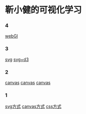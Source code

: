 <!--
 * @LastEditTime: 2021-04-19 01:41:13
 * @LastEditors: jinxiaojian
-->
# 靳小健的可视化学习

### 4
[webGl](/4%20GPU与渲染管线/1.html)

### 3
[svg](/3%20%E5%A3%B0%E6%98%8E%E5%BC%8F%E5%9B%BE%E5%BD%A2%E7%B3%BB%E7%BB%9F/1/index.html)
[svg+d3](/3%20%E5%A3%B0%E6%98%8E%E5%BC%8F%E5%9B%BE%E5%BD%A2%E7%B3%BB%E7%BB%9F/2/index.html)

### 2
[canvas](/2%20%E6%8C%87%E4%BB%A4%E5%BC%8F%E7%BB%98%E5%9B%BE%E7%B3%BB%E7%BB%9F/1/index.html)
[canvas](/2%20%E6%8C%87%E4%BB%A4%E5%BC%8F%E7%BB%98%E5%9B%BE%E7%B3%BB%E7%BB%9F/2/index.html)
[canvas](/2%20%E6%8C%87%E4%BB%A4%E5%BC%8F%E7%BB%98%E5%9B%BE%E7%B3%BB%E7%BB%9F/3/index.html)

### 1
[svg方式](/1%20浏览器中实现可视化的四种方式/3/index.html)
[canvas方式](/1%20浏览器中实现可视化的四种方式/2/index.html)
[css方式](/1%20浏览器中实现可视化的四种方式/1/index.html)